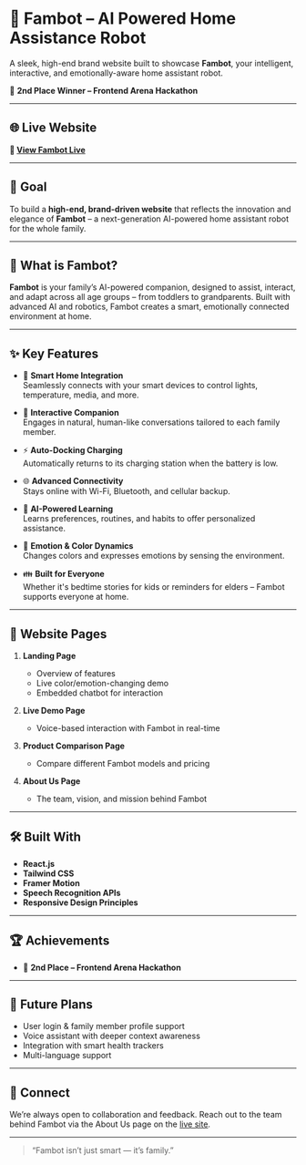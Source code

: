# 🤖 Fambot – AI Powered Home Assistance Robot

A sleek, high-end brand website built to showcase **Fambot**, your intelligent, interactive, and emotionally-aware home assistant robot.

🌟 **2nd Place Winner – Frontend Arena Hackathon**

---

## 🌐 Live Website

**🔗 [View Fambot Live](https://react-masters-fambot.vercel.app/)**

---

## 🎯 Goal

To build a **high-end, brand-driven website** that reflects the innovation and elegance of **Fambot** – a next-generation AI-powered home assistant robot for the whole family.

---

## 🤖 What is Fambot?

**Fambot** is your family’s AI-powered companion, designed to assist, interact, and adapt across all age groups – from toddlers to grandparents. Built with advanced AI and robotics, Fambot creates a smart, emotionally connected environment at home.

---

## ✨ Key Features

- 🏡 **Smart Home Integration**  
  Seamlessly connects with your smart devices to control lights, temperature, media, and more.

- 💬 **Interactive Companion**  
  Engages in natural, human-like conversations tailored to each family member.

- ⚡ **Auto-Docking Charging**  
  Automatically returns to its charging station when the battery is low.

- 🌐 **Advanced Connectivity**  
  Stays online with Wi-Fi, Bluetooth, and cellular backup.

- 🧠 **AI-Powered Learning**  
  Learns preferences, routines, and habits to offer personalized assistance.

- 🎨 **Emotion & Color Dynamics**  
  Changes colors and expresses emotions by sensing the environment.

- 👪 **Built for Everyone**  
  Whether it's bedtime stories for kids or reminders for elders – Fambot supports everyone at home.

---

## 📄 Website Pages

1. **Landing Page**  
   - Overview of features  
   - Live color/emotion-changing demo  
   - Embedded chatbot for interaction

2. **Live Demo Page**  
   - Voice-based interaction with Fambot in real-time

3. **Product Comparison Page**  
   - Compare different Fambot models and pricing

4. **About Us Page**  
   - The team, vision, and mission behind Fambot

---

## 🛠️ Built With

- **React.js**
- **Tailwind CSS**
- **Framer Motion**
- **Speech Recognition APIs**
- **Responsive Design Principles**

---

## 🏆 Achievements

- 🥈 **2nd Place – Frontend Arena Hackathon**

---

## 🚀 Future Plans

- User login & family member profile support  
- Voice assistant with deeper context awareness  
- Integration with smart health trackers  
- Multi-language support

---

## 🤝 Connect

We’re always open to collaboration and feedback. Reach out to the team behind Fambot via the About Us page on the [live site](https://react-masters-fambot.vercel.app/).

---

> “Fambot isn’t just smart — it’s family.”


